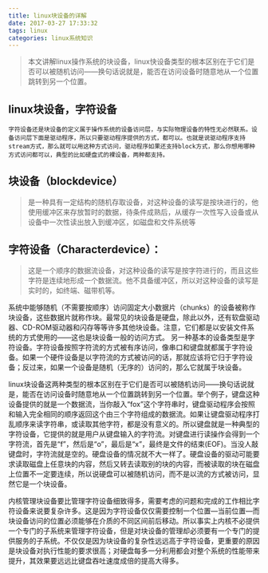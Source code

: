 ```yaml
---
title: linux块设备的详解
date: 2017-03-27 17:33:32
tags: linux
categories: linux系统知识
---
```


>本文讲解linux操作系统的块设备，linux快设备类型的根本区别在于它们是否可以被随机访问——换句话说就是，能否在访问设备时随意地从一个位置跳转到另一个位置。

## linux块设备，字符设备

	字符设备还是块设备的定义属于操作系统的设备访问层，与实际物理设备的特性无必然联系。设备访问层下面是驱动程序，所以只要驱动程序提供的方式，都可以。也就是说驱动程序支持stream方式，那么就可以用这种方式访问，驱动程序如果还支持block方式，那么你想用哪种方式访问都可以，典型的比如硬盘式的裸设备，两种都支持。
   
## 块设备（blockdevice）

>是一种具有一定结构的随机存取设备，对这种设备的读写是按块进行的，他使用缓冲区来存放暂时的数据，待条件成熟后，从缓存一次性写入设备或从设备中一次性读出放入到缓冲区，如磁盘和文件系统等

## 字符设备（Characterdevice）：
>这是一个顺序的数据流设备，对这种设备的读写是按字符进行的，而且这些字符是连续地形成一个数据流。他不具备缓冲区，所以对这种设备的读写是实时的，如终端、磁带机等。

系统中能够随机（不需要按顺序）访问固定大小数据片（chunks）的设备被称作块设备，这些数据片就称作块。最常见的块设备是硬盘，除此以外，还有软盘驱动器、CD-ROM驱动器和闪存等等许多其他块设备。注意，它们都是以安装文件系统的方式使用的——这也是块设备一般的访问方式。
另一种基本的设备类型是字符设备。字符设备按照字符流的方式被有序访问，像串口和键盘就都属于字符设备。如果一个硬件设备是以字符流的方式被访问的话，那就应该将它归于字符设备；反过来，如果一个设备是随机（无序的）访问的，那么它就属于块设备。

linux块设备这两种类型的根本区别在于它们是否可以被随机访问——换句话说就是，能否在访问设备时随意地从一个位置跳转到另一个位置。举个例子，键盘这种设备提供的就是一个数据流，当你敲入“fox”这个字符串时，键盘驱动程序会按照和输入完全相同的顺序返回这个由三个字符组成的数据流。如果让键盘驱动程序打乱顺序来读字符串，或读取其他字符，都是没有意义的。所以键盘就是一种典型的字符设备，它提供的就是用户从键盘输入的字符流。对键盘进行读操作会得到一个字符流，首先是“f”，然后是“o”，最后是“x”，最终是文件的结束(EOF)。当没人敲键盘时，字符流就是空的。硬盘设备的情况就不大一样了。硬盘设备的驱动可能要求读取磁盘上任意块的内容，然后又转去读取别的块的内容，而被读取的块在磁盘上位置不一定要连续，所以说硬盘可以被随机访问，而不是以流的方式被访问，显然它是一个块设备。

内核管理块设备要比管理字符设备细致得多，需要考虑的问题和完成的工作相比字符设备来说要复杂许多。这是因为字符设备仅仅需要控制一个位置—当前位置—而块设备访问的位置必须能够在介质的不同区间前后移动。所以事实上内核不必提供一个专门的子系统来管理字符设备，但是对块设备的管理却必须要有一个专门的提供服务的子系统。不仅仅是因为块设备的复杂性远远高于字符设备，更重要的原因是块设备对执行性能的要求很高；对硬盘每多一分利用都会对整个系统的性能带来提升，其效果要远远比键盘吞吐速度成倍的提高大得多。